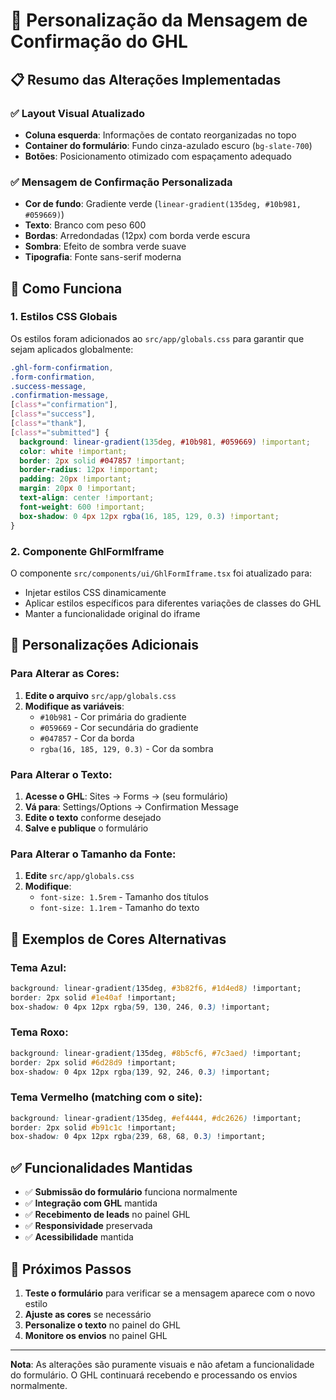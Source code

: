 # 🎨 Personalização da Mensagem de Confirmação do GHL

## 📋 Resumo das Alterações Implementadas

### ✅ Layout Visual Atualizado
- **Coluna esquerda**: Informações de contato reorganizadas no topo
- **Container do formulário**: Fundo cinza-azulado escuro (`bg-slate-700`)
- **Botões**: Posicionamento otimizado com espaçamento adequado

### ✅ Mensagem de Confirmação Personalizada
- **Cor de fundo**: Gradiente verde (`linear-gradient(135deg, #10b981, #059669)`)
- **Texto**: Branco com peso 600
- **Bordas**: Arredondadas (12px) com borda verde escura
- **Sombra**: Efeito de sombra verde suave
- **Tipografia**: Fonte sans-serif moderna

## 🎯 Como Funciona

### 1. **Estilos CSS Globais**
Os estilos foram adicionados ao `src/app/globals.css` para garantir que sejam aplicados globalmente:

```css
.ghl-form-confirmation,
.form-confirmation,
.success-message,
.confirmation-message,
[class*="confirmation"],
[class*="success"],
[class*="thank"],
[class*="submitted"] {
  background: linear-gradient(135deg, #10b981, #059669) !important;
  color: white !important;
  border: 2px solid #047857 !important;
  border-radius: 12px !important;
  padding: 20px !important;
  margin: 20px 0 !important;
  text-align: center !important;
  font-weight: 600 !important;
  box-shadow: 0 4px 12px rgba(16, 185, 129, 0.3) !important;
}
```

### 2. **Componente GhlFormIframe**
O componente `src/components/ui/GhlFormIframe.tsx` foi atualizado para:
- Injetar estilos CSS dinamicamente
- Aplicar estilos específicos para diferentes variações de classes do GHL
- Manter a funcionalidade original do iframe

## 🔧 Personalizações Adicionais

### Para Alterar as Cores:
1. **Edite o arquivo** `src/app/globals.css`
2. **Modifique as variáveis**:
   - `#10b981` - Cor primária do gradiente
   - `#059669` - Cor secundária do gradiente
   - `#047857` - Cor da borda
   - `rgba(16, 185, 129, 0.3)` - Cor da sombra

### Para Alterar o Texto:
1. **Acesse o GHL**: Sites → Forms → (seu formulário)
2. **Vá para**: Settings/Options → Confirmation Message
3. **Edite o texto** conforme desejado
4. **Salve e publique** o formulário

### Para Alterar o Tamanho da Fonte:
1. **Edite** `src/app/globals.css`
2. **Modifique**:
   - `font-size: 1.5rem` - Tamanho dos títulos
   - `font-size: 1.1rem` - Tamanho do texto

## 🎨 Exemplos de Cores Alternativas

### Tema Azul:
```css
background: linear-gradient(135deg, #3b82f6, #1d4ed8) !important;
border: 2px solid #1e40af !important;
box-shadow: 0 4px 12px rgba(59, 130, 246, 0.3) !important;
```

### Tema Roxo:
```css
background: linear-gradient(135deg, #8b5cf6, #7c3aed) !important;
border: 2px solid #6d28d9 !important;
box-shadow: 0 4px 12px rgba(139, 92, 246, 0.3) !important;
```

### Tema Vermelho (matching com o site):
```css
background: linear-gradient(135deg, #ef4444, #dc2626) !important;
border: 2px solid #b91c1c !important;
box-shadow: 0 4px 12px rgba(239, 68, 68, 0.3) !important;
```

## ✅ Funcionalidades Mantidas

- ✅ **Submissão do formulário** funciona normalmente
- ✅ **Integração com GHL** mantida
- ✅ **Recebimento de leads** no painel GHL
- ✅ **Responsividade** preservada
- ✅ **Acessibilidade** mantida

## 🚀 Próximos Passos

1. **Teste o formulário** para verificar se a mensagem aparece com o novo estilo
2. **Ajuste as cores** se necessário
3. **Personalize o texto** no painel do GHL
4. **Monitore os envios** no painel GHL

---

**Nota**: As alterações são puramente visuais e não afetam a funcionalidade do formulário. O GHL continuará recebendo e processando os envios normalmente.
